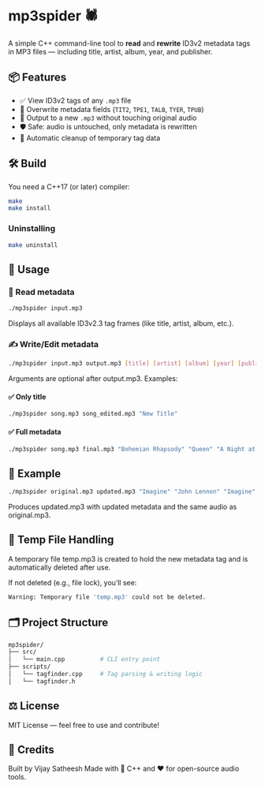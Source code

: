 # mp3spider 🕷️

A simple C++ command-line tool to **read** and **rewrite** ID3v2 metadata tags in MP3 files — including title, artist, album, year, and publisher.


## 📦 Features

- ✅ View ID3v2 tags of any `.mp3` file
- 📝 Overwrite metadata fields (`TIT2`, `TPE1`, `TALB`, `TYER`, `TPUB`)
- 📂 Output to a new `.mp3` without touching original audio
- 🛡️ Safe: audio is untouched, only metadata is rewritten
- 🧹 Automatic cleanup of temporary tag data


## 🛠️ Build

You need a C++17 (or later) compiler:

```bash
make
make install
```

### Uninstalling

```bash
make uninstall
```

## 🚀 Usage

### 📖 Read metadata
```bash
./mp3spider input.mp3
```

Displays all available ID3v2.3 tag frames (like title, artist, album, etc.).



### ✍️ Write/Edit metadata
```bash
./mp3spider input.mp3 output.mp3 [title] [artist] [album] [year] [publisher]
```

Arguments are optional after output.mp3. Examples:

#### ✅ Only title
```bash
./mp3spider song.mp3 song_edited.mp3 "New Title"
```
#### ✅ Full metadata
```bash
./mp3spider song.mp3 final.mp3 "Bohemian Rhapsody" "Queen" "A Night at the Opera" "1975" "EMI"
```

## 🧪 Example

```bash
./mp3spider original.mp3 updated.mp3 "Imagine" "John Lennon" "Imagine" "1971" "Apple Records"
```

Produces updated.mp3 with updated metadata and the same audio as original.mp3.



## 🧼 Temp File Handling

A temporary file temp.mp3 is created to hold the new metadata tag and is automatically deleted after use.

If not deleted (e.g., file lock), you’ll see:
```bash
Warning: Temporary file 'temp.mp3' could not be deleted.
```



## 🗂 Project Structure
```bash
mp3spider/
├── src/
│   └── main.cpp          # CLI entry point
├── scripts/
│   └── tagfinder.cpp     # Tag parsing & writing logic
│   └── tagfinder.h
```



## ⚖️ License

MIT License — feel free to use and contribute!



## 🙌 Credits

Built by Vijay Satheesh
Made with 🧠 C++ and ❤️ for open-source audio tools.
